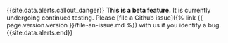 {{site.data.alerts.callout_danger}}
**This is a beta feature.** It is currently undergoing continued testing. Please [file a Github issue]({% link {{ page.version.version }}/file-an-issue.md %}) with us if you identify a bug.
{{site.data.alerts.end}}
